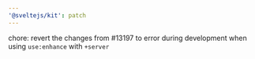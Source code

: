```yaml
---
'@sveltejs/kit': patch
---
```


chore: revert the changes from #13197 to error during development when using `use:enhance` with `+server`
